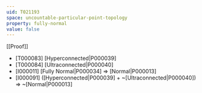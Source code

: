```yaml
---
uid: T021193
space: uncountable-particular-point-topology
property: fully-normal
value: false
---
```

[[Proof]]

* [T000083] [Hyperconnected|P000039]
* [T000084] [Ultraconnected|P000040]
* [I000011] [Fully Normal|P000034] => [Normal|P000013]
* [I000091] ([Hyperconnected|P000039] + ~[Ultraconnected|P000040]) => ~[Normal|P000013]


